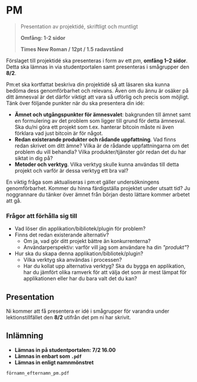 # PM
> Presentation av projektidé, skriftligt och muntligt
> 
> **Omfång: 1-2 sidor**
> 
> **Times New Roman / 12pt / 1.5 radavstånd**


Förslaget till projektidé ska presenteras i form av ett _pm_, **omfång 1–2 sidor**. Detta ska lämnas in via studentportalen samt presenteras i smågrupper den **8/2**.

Pm:et ska kortfattat beskriva din projektidé så att läsaren ska kunna bedöma dess genomförbarhet och relevans. Även om du ännu är osäker på ditt ämnesval är det därför viktigt att vara så utförlig och precis som möjligt. Tänk över följande punkter när du ska presentera din idé:
* __Ämnet och utgångspunkter för ämnesvalet__: bakgrunden till ämnet samt en formulering av det problem som ligger till grund för detta ämnesval. Ska du/ni göra ett projekt som t.ex. hanterar bitcoin måste ni även förklara vad just bitcoin är för något.
* __Redan existerande produkter och rådande uppfattning__. Vad finns redan skrivet om ditt ämne? Vilka är de rådande uppfattningarna om det problem du vill behandla? Vilka produkter/tjänster gör redan det du har siktat in dig på?
* __Metoder och verktyg__. Vilka verktyg skulle kunna användas till detta projekt och varför är dessa verktyg ett bra val?


En viktig fråga som aktualiseras i pm:et gäller undersökningens genomförbarhet. Kommer du hinna färdigställa projektet under utsatt tid? Ju noggrannare du tänker över ämnet från början desto lättare kommer arbetet att gå.

### Frågor att förhålla sig till
* Vad löser din applikation/bibliotek/plugin för problem?
* Finns det redan existerande alternativ?
    * Om ja, vad gör ditt projekt bättre än konkurrenterna?
    * Användarperspektiv: varför vill jag som användare ha din _"produkt"_?
* Hur ska du skapa denna applikation/bibliotek/plugin?
    * Vilka verktyg ska användas i processen?
    * Har du kollat upp alternativa verktyg? Ska du bygga en applikation, har du jämfört olika ramverk för att välja det som är mest lämpat för applikationen eller har du bara valt det du kan?

## Presentation

Ni kommer att få presentera er idé i smågrupper för varandra under lektionstillfället den **8/2** utifrån det pm ni har skrivit.

## Inlämning

* **Lämnas in på studentportalen: 7/2 16.00**
* **Lämnas in enbart som `.pdf`**
* **Lämnas in enligt namnmönstret**
```
förnamn_efternamn_pm.pdf
```
